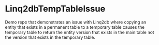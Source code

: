 # Linq2dbTempTableIssue
Demo repo that demonstrates an issue with Linq2db where copying an entity that exists in a permanent table to a temporary table causes the temporary table to return the entity version that exists in the main table not the version that exists in the temporary table. 
